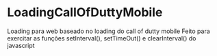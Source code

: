 # LoadingCallOfDuttyMobile
Loading para web baseado no loading do call of dutty mobile
Feito para exercitar as funções setInterval(), setTimeOut() e clearInterval() do javascript
